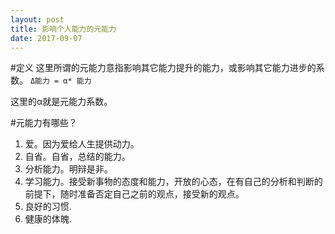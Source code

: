 ```yaml
---
layout: post
title: 影响个人能力的元能力
date: 2017-09-07
---
```


#定义
这里所谓的元能力意指影响其它能力提升的能力，或影响其它能力进步的系数。
`Δ能力 = α* 能力`

这里的α就是元能力系数。

#元能力有哪些？
1. 爱。因为爱给人生提供动力。
1. 自省。自省，总结的能力。
3. 分析能力。明辩是非。
2. 学习能力。接受新事物的态度和能力，开放的心态，在有自己的分析和判断的前提下，随时准备否定自己之前的观点，接受新的观点。
4. 良好的习惯.
5. 健康的体魄.

